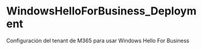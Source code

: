 # WindowsHelloForBusiness_Deployment
Configuración del tenant de M365 para usar Windows Hello For Business
